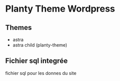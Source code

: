 # Planty Theme Wordpress 

## Themes

- astra
- astra child (planty-theme) 


## Fichier sql integrée

fichier sql pour les donnes du site